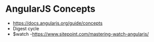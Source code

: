 # AngularJS Concepts
- https://docs.angularjs.org/guide/concepts
- Digest cycle
- $watch -https://www.sitepoint.com/mastering-watch-angularjs/

